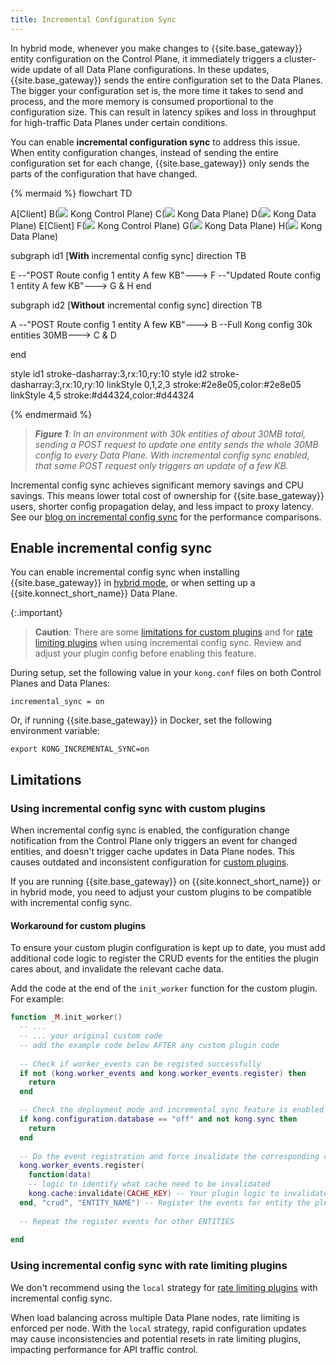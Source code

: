 ```yaml
---
title: Incremental Configuration Sync
---
```


In hybrid mode, whenever you make changes to {{site.base_gateway}} entity configuration on the Control Plane, it immediately triggers a cluster-wide update of all Data Plane configurations. 
In these updates, {{site.base_gateway}} sends the entire configuration set to the Data Planes. The bigger your configuration set is, the more time it takes to send and process, and the more memory is consumed proportional to the configuration size. This can result in latency spikes and loss in throughput for high-traffic Data Planes under certain conditions.

You can enable **incremental configuration sync** to address this issue. 
When entity configuration changes, instead of sending the entire configuration set for each change, {{site.base_gateway}} only sends the parts of the configuration that have changed. 

<!--vale off-->
{% mermaid %}
flowchart TD

A[Client]
B(<img src="/assets/images/logos/KogoBlue.svg" style="max-height:20px" class="no-image-expand"/> Kong Control Plane)
C(<img src="/assets/images/logos/KogoBlue.svg" style="max-height:20px" class="no-image-expand"/> Kong Data Plane)
D(<img src="/assets/images/logos/KogoBlue.svg" style="max-height:20px" class="no-image-expand"/> Kong Data Plane)
E[Client]
F(<img src="/assets/images/logos/KogoBlue.svg" style="max-height:20px" class="no-image-expand"/> Kong Control Plane)
G(<img src="/assets/images/logos/KogoBlue.svg" style="max-height:20px" class="no-image-expand"/> Kong Data Plane)
H(<img src="/assets/images/logos/KogoBlue.svg" style="max-height:20px" class="no-image-expand"/> Kong Data Plane)

 subgraph id1 [<b>With</b> incremental config sync]
 direction TB

 E --"POST Route config
 1 entity
 A few KB"---> F --"Updated Route config
 1 entity
 A few KB"---> G & H
 end

 subgraph id2 [<b>Without</b> incremental config sync]
 direction TB

 A --"POST Route config
 1 entity
 A few KB"---> B --Full Kong config
 30k entities
 30MB---> C & D

 end

style id1 stroke-dasharray:3,rx:10,ry:10
style id2 stroke-dasharray:3,rx:10,ry:10
linkStyle 0,1,2,3 stroke:#2e8e05,color:#2e8e05
linkStyle 4,5 stroke:#d44324,color:#d44324

{% endmermaid %}
<!--vale on-->
> _**Figure 1**: In an environment with 30k entities of about 30MB total, sending a POST request to update one entity sends the whole 30MB config to every Data Plane. 
With incremental config sync enabled, that same POST request only triggers an update of a few KB._

Incremental config sync achieves significant memory savings and CPU savings. 
This means lower total cost of ownership for {{site.base_gateway}} users, shorter config propagation delay, and less impact to proxy latency. 
See our [blog on incremental config sync](https://konghq.com/blog/product-releases/incremental-config-sync-tech-preview) for the performance comparisons.

## Enable incremental config sync

You can enable incremental config sync when installing {{site.base_gateway}} in [hybrid mode](/gateway/{{page.release}}/production/deployment-topologies/hybrid-mode/setup/), or when setting up a {{site.konnect_short_name}} Data Plane.

{:.important}
> **Caution**: There are some [limitations for custom plugins](#using-incremental-config-sync-with-custom-plugins) and for 
[rate limiting plugins](#using-incremental-config-sync-with-rate-limiting-plugins) when using incremental config sync. 
Review and adjust your plugin config before enabling this feature.

During setup, set the following value in your `kong.conf` files on both Control Planes and Data Planes:

```
incremental_sync = on
```

Or, if running {{site.base_gateway}} in Docker, set the following environment variable:
```
export KONG_INCREMENTAL_SYNC=on
```

## Limitations

### Using incremental config sync with custom plugins

When incremental config sync is enabled, the configuration change notification from the Control Plane only triggers an event for changed entities, and doesn't trigger cache updates in Data Plane nodes. 
This causes outdated and inconsistent configuration for [custom plugins](/gateway/latest/plugin-development/).

If you are running {{site.base_gateway}} on {{site.konnect_short_name}} or in hybrid mode, you need to adjust your custom plugins to be compatible with incremental config sync.

#### Workaround for custom plugins

To ensure your custom plugin configuration is kept up to date, you must add additional code logic to register the CRUD events for the entities the plugin cares about, and invalidate the relevant cache data.

Add the code at the end of the `init_worker` function for the custom plugin.
For example:


```lua
function _M.init_worker()
  -- ...
  -- ... your original custom code
  -- add the example code below AFTER any custom plugin code
 
  -- Check if worker_events can be registed successfully
  if not (kong.worker_events and kong.worker_events.register) then
    return
  end

  -- Check the deployment mode and incremental sync feature is enabled
  if kong.configuration.database == "off" and not kong.sync then
    return
  end
  
  -- Do the event registration and force invalidate the corresponding cache
  kong.worker_events.register(
    function(data)
    -- logic to identify what cache need to be invalidated
    kong.cache:invalidate(CACHE_KEY) -- Your plugin logic to invalidate the cache
  end, "crud", "ENTITY_NAME") -- Register the events for entity the plugin cares
  
  -- Repeat the register events for other ENTITIES
  
end
```

### Using incremental config sync with rate limiting plugins

We don't recommend using the `local` strategy for [rate limiting plugins](/hub/?search=rate%2520limiting) with incremental config sync.

When load balancing across multiple Data Plane nodes, rate limiting is enforced per node. 
With the `local` strategy, rapid configuration updates may cause inconsistencies and potential resets in rate limiting plugins,
impacting performance for API traffic control. 


